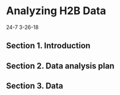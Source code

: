 Analyzing H2B Data
================
24-7
3-26-18

Section 1. Introduction
-----------------------

Section 2. Data analysis plan
-----------------------------

Section 3. Data
---------------
